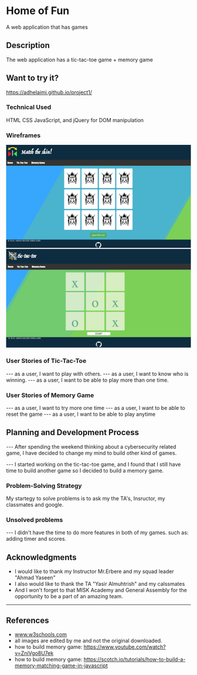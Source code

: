 # Home of Fun

A web application that has games

## Description

The web application has a tic-tac-toe game + memory game

## Want to try it?

https://adhelaimi.github.io/project1/

### Technical Used

HTML
CSS
JavaScript, and jQuery for DOM manipulation

### Wireframes

![memoryGame](images/ss1.jpg)
![TicTacToe](images/ss2.jpg)

### User Stories of Tic-Tac-Toe
--- as a user, I want to play with others.
--- as a user, I want to know who is winning.
--- as a user, I want to be able to play more than one time.

### User Stories of Memory Game

--- as a user, I want to try more one time
--- as a user, I want to be able to reset the game
--- as a user, I want to be able to play anytime

## Planning and Development Process

--- After spending the weekend thinking about a cybersecurity related game,
I have decided to change my mind to build other kind of games.

--- I started working on the tic-tac-toe game, and I found that I still have time to build another game so I decided to build a memory game.

### Problem-Solving Strategy

My startegy to solve problems is to ask my the TA's, Insructor, my classmates and google.

### Unsolved problems

--- I didn't have the time to do more features in both of my games.
    such as: adding timer and scores.

## Acknowledgments

* I would like to thank my Instructor Mr.Erbere and my squad leader "Ahmad Yaseen"
* I also would like to thank the TA "Yasir Almuhtrish" and my calssmates
* And I won't forget to that MISK Academy and General Assembly for the opportunity to be a part of an amazing team.

---

 ## References
* www.w3schools.com
* all images are edited by me and not the original downloaded.
* how to build memory game: https://www.youtube.com/watch?v=ZniVgo8U7ek
* how to build memory game: https://scotch.io/tutorials/how-to-build-a-memory-matching-game-in-javascript
